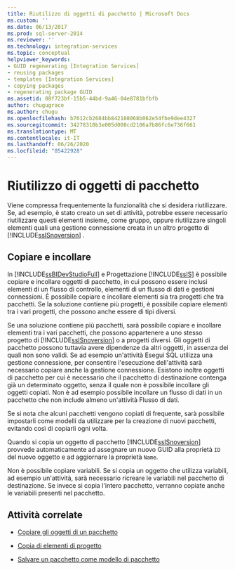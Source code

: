 ```yaml
---
title: Riutilizzo di oggetti di pacchetto | Microsoft Docs
ms.custom: ''
ms.date: 06/13/2017
ms.prod: sql-server-2014
ms.reviewer: ''
ms.technology: integration-services
ms.topic: conceptual
helpviewer_keywords:
- GUID regenerating [Integration Services]
- reusing packages
- templates [Integration Services]
- copying packages
- regenerating package GUID
ms.assetid: 08f723bf-15b5-44bd-9a46-04e8781bfbfb
author: chugugrace
ms.author: chugu
ms.openlocfilehash: b7612cb2684bb842108068b062e54fbe9dee4327
ms.sourcegitcommit: 34278310b3e005d008cd2106a7b86fc6e736f661
ms.translationtype: MT
ms.contentlocale: it-IT
ms.lasthandoff: 06/26/2020
ms.locfileid: "85422928"
---
```

# <a name="reuse-of-package-objects"></a>Riutilizzo di oggetti di pacchetto
  Viene compressa frequentemente la funzionalità che si desidera riutilizzare. Se, ad esempio, è stato creato un set di attività, potrebbe essere necessario riutilizzare questi elementi insieme, come gruppo, oppure riutilizzare singoli elementi quali una gestione connessione creata in un altro progetto di [!INCLUDE[ssISnoversion](../includes/ssisnoversion-md.md)] .  
  
## <a name="copy-and-paste"></a>Copiare e incollare  
 In [!INCLUDE[ssBIDevStudioFull](../includes/ssbidevstudiofull-md.md)] e Progettazione [!INCLUDE[ssIS](../includes/ssis-md.md)] è possibile copiare e incollare oggetti di pacchetto, in cui possono essere inclusi elementi di un flusso di controllo, elementi di un flusso di dati e gestioni connessioni. È possibile copiare e incollare elementi sia tra progetti che tra pacchetti. Se la soluzione contiene più progetti, è possibile copiare elementi tra i vari progetti, che possono anche essere di tipi diversi.  
  
 Se una soluzione contiene più pacchetti, sarà possibile copiare e incollare elementi tra i vari pacchetti, che possono appartenere a uno stesso progetto di [!INCLUDE[ssISnoversion](../includes/ssisnoversion-md.md)] o a progetti diversi. Gli oggetti di pacchetto possono tuttavia avere dipendenze da altri oggetti, in assenza dei quali non sono validi. Se ad esempio un'attività Esegui SQL utilizza una gestione connessione, per consentire l'esecuzione dell'attività sarà necessario copiare anche la gestione connessione. Esistono inoltre oggetti di pacchetto per cui è necessario che il pacchetto di destinazione contenga già un determinato oggetto, senza il quale non è possibile incollare gli oggetti copiati. Non è ad esempio possibile incollare un flusso di dati in un pacchetto che non include almeno un'attività Flusso di dati.  
  
 Se si nota che alcuni pacchetti vengono copiati di frequente, sarà possibile impostarli come modelli da utilizzare per la creazione di nuovi pacchetti, evitando così di copiarli ogni volta.  
  
 Quando si copia un oggetto di pacchetto [!INCLUDE[ssISnoversion](../includes/ssisnoversion-md.md)] provvede automaticamente ad assegnare un nuovo GUID alla proprietà `ID` del nuovo oggetto e ad aggiornare la proprietà `Name`.  
  
 Non è possibile copiare variabili. Se si copia un oggetto che utilizza variabili, ad esempio un'attività, sarà necessario ricreare le variabili nel pacchetto di destinazione. Se invece si copia l'intero pacchetto, verranno copiate anche le variabili presenti nel pacchetto.  
  
## <a name="related-tasks"></a>Attività correlate  
  
-   [Copiare gli oggetti di un pacchetto](../../2014/integration-services/copy-package-objects.md)  
  
-   [Copia di elementi di progetto](../../2014/integration-services/copy-project-items.md)  
  
-   [Salvare un pacchetto come modello di pacchetto](../../2014/integration-services/save-a-package-as-a-package-template.md)  
  
  
